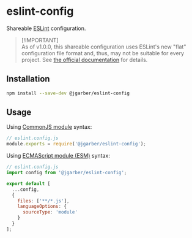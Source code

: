 # eslint-config

Shareable [ESLint](https://eslint.org) configuration.

> [!IMPORTANT]\
> As of v1.0.0, this shareable configuration uses ESLint's new "flat" configuration file format and, thus, may not be suitable for every project. See [the official documentation](https://eslint.org/docs/latest/use/configure/configuration-files-new) for details.

## Installation

```sh
npm install --save-dev @jgarber/eslint-config
```

## Usage

Using [CommonJS module](https://nodejs.org/api/modules.html) syntax:

```js
// eslint.config.js
module.exports = require('@jgarber/eslint-config');
```

Using [ECMAScript module (ESM)](https://nodejs.org/api/esm.html) syntax:

```js
// eslint.config.js
import config from '@jgarber/eslint-config';

export default [
  ...config,
  {
    files: ['**/*.js'],
    languageOptions: {
      sourceType: 'module'
    }
  }
];
```
